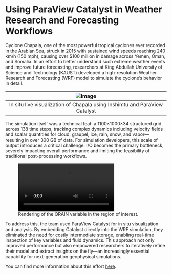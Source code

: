 # Using ParaView Catalyst in Weather Research and Forecasting Workflows

Cyclone Chapala, one of the most powerful tropical cyclones ever recorded in the Arabian Sea, struck in 2015 with sustained wind speeds reaching 240 km/h (150 mph), causing over $100 million in damage across Yemen, Oman, and Somalia. In an effort to better understand such extreme weather events and improve future forecasting, researchers at King Abdullah University of Science and Technology (KAUST) developed a high-resolution Weather Research and Forecasting (WRF) model to simulate the cyclone’s behavior in detail.

|![Image](/assets/images/usecase/gallery/paraview_catalyst_huricane-2048x1182.png)|
|:--:|
|In situ live visualization of Chapala using Inshimtu and ParaView Catalyst|

The simulation itself was a technical feat: a 1100×1000×34 structured grid across 138 time steps, tracking complex dynamics including velocity fields and scalar quantities for cloud, graupel, ice, rain, snow, and vapor—resulting in over 300 GB of data. For simulation developers, this scale of output introduces a critical challenge: I/O becomes the primary bottleneck, severely impacting overall performance and limiting the feasibility of traditional post-processing workflows.

<figure>
    <video control loop autoplay>
        <source src="/assets/images/usecase/gallery/cyclone1.mp4" alt="Cyclone Simulation">
    </video>
    <figcaption>Rendering of the QRAIN variable in the region of interest.</figcaption>
</figure>

To address this, the team used ParaView Catalyst for in situ visualization and analysis. By embedding Catalyst directly into the WRF simulation, they eliminated the need for costly intermediate storage, enabling real-time inspection of key variables and fluid dynamics. This approach not only improved performance but also empowered researchers to iteratively refine their model and extract insights on the fly—an increasingly essential capability for next-generation geophysical simulations.

You can find more information about this effort [here](https://www.kitware.com/cyclone-chapala-simulation-with-paraview-catalyst-through-kaust-imshimtu-library/).
